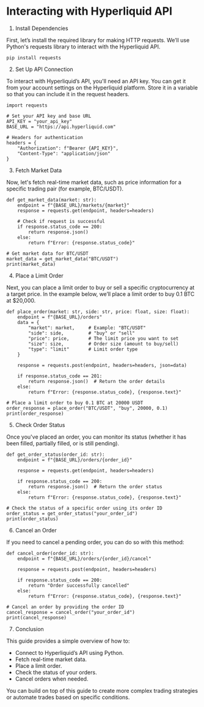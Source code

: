 # Interacting with Hyperliquid API

1. Install Dependencies
   
First, let’s install the required library for making HTTP requests. We’ll use Python's requests library to interact with the Hyperliquid API.

```
pip install requests
```

2. Set Up API Connection
   
To interact with Hyperliquid’s API, you'll need an API key. You can get it from your account settings on the Hyperliquid platform. Store it in a variable so that you can include it in the request headers.

```
import requests

# Set your API key and base URL
API_KEY = "your_api_key"
BASE_URL = "https://api.hyperliquid.com"

# Headers for authentication
headers = {
    "Authorization": f"Bearer {API_KEY}",
    "Content-Type": "application/json"
}
```

3. Fetch Market Data
   
Now, let's fetch real-time market data, such as price information for a specific trading pair (for example, BTC/USDT).

```
def get_market_data(market: str):
    endpoint = f"{BASE_URL}/markets/{market}"
    response = requests.get(endpoint, headers=headers)
    
    # Check if request is successful
    if response.status_code == 200:
        return response.json()
    else:
        return f"Error: {response.status_code}"

# Get market data for BTC/USDT
market_data = get_market_data("BTC/USDT")
print(market_data)
```
4. Place a Limit Order
   
Next, you can place a limit order to buy or sell a specific cryptocurrency at a target price. In the example below, we’ll place a limit order to buy 0.1 BTC at $20,000.

```
def place_order(market: str, side: str, price: float, size: float):
    endpoint = f"{BASE_URL}/orders"
    data = {
        "market": market,     # Example: "BTC/USDT"
        "side": side,         # "buy" or "sell"
        "price": price,       # The limit price you want to set
        "size": size,         # Order size (amount to buy/sell)
        "type": "limit"       # Limit order type
    }
    
    response = requests.post(endpoint, headers=headers, json=data)
    
    if response.status_code == 201:
        return response.json()  # Return the order details
    else:
        return f"Error: {response.status_code}, {response.text}"

# Place a limit order to buy 0.1 BTC at 20000 USDT
order_response = place_order("BTC/USDT", "buy", 20000, 0.1)
print(order_response)
```
5. Check Order Status
   
Once you've placed an order, you can monitor its status (whether it has been filled, partially filled, or is still pending).

```
def get_order_status(order_id: str):
    endpoint = f"{BASE_URL}/orders/{order_id}"
    
    response = requests.get(endpoint, headers=headers)
    
    if response.status_code == 200:
        return response.json()  # Return the order status
    else:
        return f"Error: {response.status_code}, {response.text}"

# Check the status of a specific order using its order ID
order_status = get_order_status("your_order_id")
print(order_status)
```
6. Cancel an Order
   
If you need to cancel a pending order, you can do so with this method:

```
def cancel_order(order_id: str):
    endpoint = f"{BASE_URL}/orders/{order_id}/cancel"
    
    response = requests.post(endpoint, headers=headers)
    
    if response.status_code == 200:
        return "Order successfully cancelled"
    else:
        return f"Error: {response.status_code}, {response.text}"

# Cancel an order by providing the order ID
cancel_response = cancel_order("your_order_id")
print(cancel_response)
```
7. Conclusion

This guide provides a simple overview of how to:

- Connect to Hyperliquid’s API using Python.
- Fetch real-time market data.
- Place a limit order.
- Check the status of your orders.
- Cancel orders when needed.

You can build on top of this guide to create more complex trading strategies or automate trades based on specific conditions.
